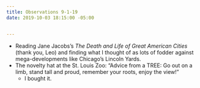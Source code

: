 ```yaml
---
title: Observations 9-1-19
date: 2019-10-03 18:15:00 -05:00


---
```


- Reading Jane Jacobs’s *The Death and Life of Great American Cities* (thank you, Leo) and finding what I thought of as lots of fodder against mega-developments like Chicago’s Lincoln Yards.
- The novelty hat at the St. Louis Zoo: “Advice from a TREE: Go out on a limb, stand tall and proud, remember your roots, enjoy the view!”
	- I bought it.